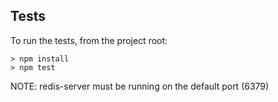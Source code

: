 Tests
-----
To run the tests, from the project root:

```
> npm install
> npm test
```

NOTE: redis-server must be running on the
      default port (6379)
